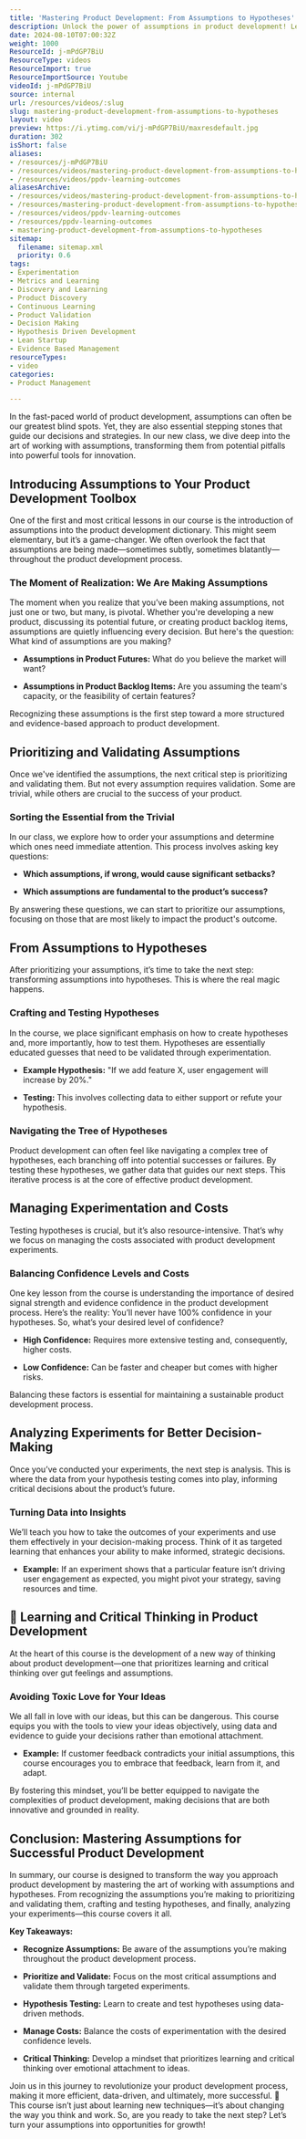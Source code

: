 ```yaml
---
title: 'Mastering Product Development: From Assumptions to Hypotheses'
description: Unlock the power of assumptions in product development! Learn to identify, validate, and test assumptions for data-driven decisions. A must-watch for product teams!
date: 2024-08-10T07:00:32Z
weight: 1000
ResourceId: j-mPdGP7BiU
ResourceType: videos
ResourceImport: true
ResourceImportSource: Youtube
videoId: j-mPdGP7BiU
source: internal
url: /resources/videos/:slug
slug: mastering-product-development-from-assumptions-to-hypotheses
layout: video
preview: https://i.ytimg.com/vi/j-mPdGP7BiU/maxresdefault.jpg
duration: 302
isShort: false
aliases:
- /resources/j-mPdGP7BiU
- /resources/videos/mastering-product-development-from-assumptions-to-hypotheses
- /resources/videos/ppdv-learning-outcomes
aliasesArchive:
- /resources/videos/mastering-product-development-from-assumptions-to-hypotheses
- /resources/mastering-product-development-from-assumptions-to-hypotheses
- /resources/videos/ppdv-learning-outcomes
- /resources/ppdv-learning-outcomes
- mastering-product-development-from-assumptions-to-hypotheses
sitemap:
  filename: sitemap.xml
  priority: 0.6
tags:
- Experimentation
- Metrics and Learning
- Discovery and Learning
- Product Discovery
- Continuous Learning
- Product Validation
- Decision Making
- Hypothesis Driven Development
- Lean Startup
- Evidence Based Management
resourceTypes:
- video
categories:
- Product Management

---
```

In the fast-paced world of product development, assumptions can often be our greatest blind spots. Yet, they are also essential stepping stones that guide our decisions and strategies. In our new class, we dive deep into the art of working with assumptions, transforming them from potential pitfalls into powerful tools for innovation.

## **Introducing Assumptions to Your Product Development Toolbox**

One of the first and most critical lessons in our course is the introduction of assumptions into the product development dictionary. This might seem elementary, but it’s a game-changer. We often overlook the fact that assumptions are being made—sometimes subtly, sometimes blatantly—throughout the product development process.

### **The Moment of Realization: We Are Making Assumptions**

The moment when you realize that you’ve been making assumptions, not just one or two, but many, is pivotal. Whether you're developing a new product, discussing its potential future, or creating product backlog items, assumptions are quietly influencing every decision. But here's the question: What kind of assumptions are you making?

- **Assumptions in Product Futures:** What do you believe the market will want?

- **Assumptions in Product Backlog Items:** Are you assuming the team's capacity, or the feasibility of certain features?

Recognizing these assumptions is the first step toward a more structured and evidence-based approach to product development.

## **Prioritizing and Validating Assumptions**

Once we've identified the assumptions, the next critical step is prioritizing and validating them. But not every assumption requires validation. Some are trivial, while others are crucial to the success of your product.

### **Sorting the Essential from the Trivial**

In our class, we explore how to order your assumptions and determine which ones need immediate attention. This process involves asking key questions:

- **Which assumptions, if wrong, would cause significant setbacks?**

- **Which assumptions are fundamental to the product’s success?**

By answering these questions, we can start to prioritize our assumptions, focusing on those that are most likely to impact the product's outcome.

## **From Assumptions to Hypotheses**

After prioritizing your assumptions, it’s time to take the next step: transforming assumptions into hypotheses. This is where the real magic happens.

### **Crafting and Testing Hypotheses**

In the course, we place significant emphasis on how to create hypotheses and, more importantly, how to test them. Hypotheses are essentially educated guesses that need to be validated through experimentation.

- **Example Hypothesis:** "If we add feature X, user engagement will increase by 20%."

- **Testing:** This involves collecting data to either support or refute your hypothesis.

### **Navigating the Tree of Hypotheses**

Product development can often feel like navigating a complex tree of hypotheses, each branching off into potential successes or failures. By testing these hypotheses, we gather data that guides our next steps. This iterative process is at the core of effective product development.

## **Managing Experimentation and Costs**

Testing hypotheses is crucial, but it’s also resource-intensive. That’s why we focus on managing the costs associated with product development experiments.

### **Balancing Confidence Levels and Costs**

One key lesson from the course is understanding the importance of desired signal strength and evidence confidence in the product development process. Here’s the reality: You’ll never have 100% confidence in your hypotheses. So, what’s your desired level of confidence?

- **High Confidence:** Requires more extensive testing and, consequently, higher costs.

- **Low Confidence:** Can be faster and cheaper but comes with higher risks.

Balancing these factors is essential for maintaining a sustainable product development process.

## **Analyzing Experiments for Better Decision-Making**

Once you’ve conducted your experiments, the next step is analysis. This is where the data from your hypothesis testing comes into play, informing critical decisions about the product’s future.

### **Turning Data into Insights**

We’ll teach you how to take the outcomes of your experiments and use them effectively in your decision-making process. Think of it as targeted learning that enhances your ability to make informed, strategic decisions.

- **Example:** If an experiment shows that a particular feature isn’t driving user engagement as expected, you might pivot your strategy, saving resources and time.

## **🧠 Learning and Critical Thinking in Product Development**

At the heart of this course is the development of a new way of thinking about product development—one that prioritizes learning and critical thinking over gut feelings and assumptions.

### **Avoiding Toxic Love for Your Ideas**

We all fall in love with our ideas, but this can be dangerous. This course equips you with the tools to view your ideas objectively, using data and evidence to guide your decisions rather than emotional attachment.

- **Example:** If customer feedback contradicts your initial assumptions, this course encourages you to embrace that feedback, learn from it, and adapt.

By fostering this mindset, you’ll be better equipped to navigate the complexities of product development, making decisions that are both innovative and grounded in reality.

## **Conclusion: Mastering Assumptions for Successful Product Development**

In summary, our course is designed to transform the way you approach product development by mastering the art of working with assumptions and hypotheses. From recognizing the assumptions you’re making to prioritizing and validating them, crafting and testing hypotheses, and finally, analyzing your experiments—this course covers it all.

**Key Takeaways:**

- **Recognize Assumptions:** Be aware of the assumptions you’re making throughout the product development process.

- **Prioritize and Validate:** Focus on the most critical assumptions and validate them through targeted experiments.

- **Hypothesis Testing:** Learn to create and test hypotheses using data-driven methods.

- **Manage Costs:** Balance the costs of experimentation with the desired confidence levels.

- **Critical Thinking:** Develop a mindset that prioritizes learning and critical thinking over emotional attachment to ideas.

Join us in this journey to revolutionize your product development process, making it more efficient, data-driven, and ultimately, more successful. 🚀 This course isn’t just about learning new techniques—it’s about changing the way you think and work. So, are you ready to take the next step? Let’s turn your assumptions into opportunities for growth!

